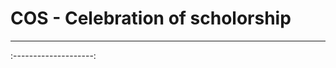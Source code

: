 # COS - Celebration of scholorship
-----------------------------------------
:--------------------:
